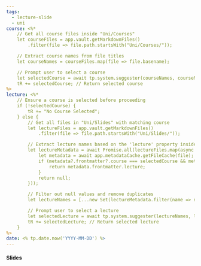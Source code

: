 ```yaml
---
tags:
  - lecture-slide
  - uni
course: <%*
    // Get all course files inside "Uni/Courses"
    let courseFiles = app.vault.getMarkdownFiles()
        .filter(file => file.path.startsWith("Uni/Courses/"));

    // Extract course names from file titles
    let courseNames = courseFiles.map(file => file.basename);

    // Prompt user to select a course
    let selectedCourse = await tp.system.suggester(courseNames, courseNames);
    tR += selectedCourse; // Return selected course
%>
lecture: <%*
    // Ensure a course is selected before proceeding
    if (!selectedCourse) {
        tR += "No Course Selected"; 
    } else {
        // Get all files in "Uni/Slides" with matching course
        let lectureFiles = app.vault.getMarkdownFiles()
            .filter(file => file.path.startsWith("Uni/Slides/"));

        // Extract lecture names based on the 'lecture' property inside the files
        let lectureMetadata = await Promise.all(lectureFiles.map(async (file) => {
            let metadata = await app.metadataCache.getFileCache(file);
            if (metadata?.frontmatter?.course === selectedCourse && metadata?.frontmatter?.lecture) {
                return metadata.frontmatter.lecture;
            }
            return null;
        }));

        // Filter out null values and remove duplicates
        let lectureNames = [...new Set(lectureMetadata.filter(name => name))];

        // Prompt user to select a lecture
        let selectedLecture = await tp.system.suggester(lectureNames, lectureNames);
        tR += selectedLecture; // Return selected lecture
    }
%>
date: <% tp.date.now('YYYY-MM-DD') %>
---
```

#### Slides
